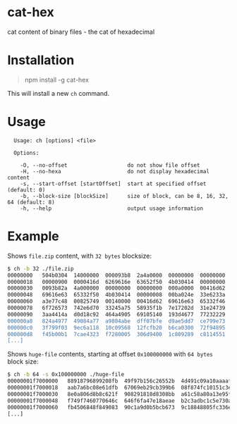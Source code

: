 # cat-hex
cat content of binary files - the cat of hexadecimal

# Installation
> npm install -g cat-hex

This will install a new `ch` command.

# Usage

```
  Usage: ch [options] <file>

  Options:

    -O, --no-offset                   do not show file offset
    -H, --no-hexa                     do not display hexadecimal content
    -s, --start-offset [startOffset]  start at specified offset (default: 0)
    -b, --block-size [blockSize]      size of block, can be 8, 16, 32, 64 (default: 8)
    -h, --help                        output usage information
```

# Example

Shows `file.zip` content, with `32 bytes` blocksize:

```bash
$ ch -b 32 ./file.zip
00000000   504b0304  14000000  000093b8  2a4a0000  00000000  00000000  PK..........*J..........
00000018   00000900  0000416d  6269616e  63652f50  4b030414  00000000  ......Ambiance/PK.......
00000030   0093b82a  4a000000  00000000  00000000  000a0000  00416d62  ...*J................Amb
00000048   69616e63  65332f50  4b030414  00000008  00ba024e  33e6233a  iance3/PK..........N3.#:
00000060   a3e77c48  00825749  00140000  00416d62  69616e63  65332f46  ..|H..WI.....Ambiance3/F
00000078   6f726573  742e6d70  33245a75  58935f1b  7e17202d  31e24739  orest.mp3$ZuX._.~. -1.G9
00000090   3aa4414a  d0d18c92  464a4905  69105140  193d4677  77232229  :.AJ....FJI.i.Q@.=Fww#")
000000a8   824a4977  49084a77  a9804abe  dff07bfe  d9ae5dd7  ce799e73  .JIwI.Jw..J...{...]..y.s
000000c0   3f799f03  9ec6a118  10c09568  12fcfb20  b6ca0300  72f94895  ?y.........h... ....r.H.
000000d8   f45b00b1  7cae4323  f7280005  306d9400  1c809289  c8114551  .[..|.C#.(..0m........EQ
[...]
```

Shows `huge-file` contents, starting at offset `0x100000000` with `64 bytes` block size:

```bash
$ ch -b 64 -s 0x100000000 ./huge-file
00000001f7000000   88918796899208fb  49f97b156c26552b  4d491c09a10aaaaf  .......ûIù{.l&U+MI..¡.ª¯
00000001f7000018   aab7a6bc08e61dfb  67069eb29cb399b6  08f874fc10151c3e  ª·¦¼.æ.ûg..².³.¶.øtü...>
00000001f7000030   8e0a806d8b8c621f  908291818d8308bb  a61c58a80a13e95f  ...m..b........»¦.X¨..é_
00000001f7000048   f749f7460770646c  646f6fa47e18aeae  b2c3adbc1c5e730a  ÷I÷F.pdldoo¤~.®®²Ã­¼.^s.
00000001f7000060   fb4506848f849083  90c1a9d0b5bcb673  9c18848805fc336e  ûE.......Á©Ðµ¼¶s.....ü3n
[...]
```

